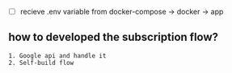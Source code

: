  - [ ] recieve .env variable from docker-compose -> docker -> app



## how to developed the subscription flow? 
    1. Google api and handle it 
    2. Self-build flow 